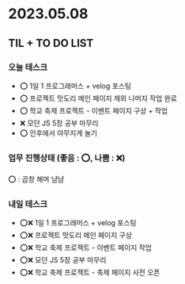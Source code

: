 # 2023.05.08

## TIL + TO DO LIST

### 오늘 테스크

- ⭕ 1일 1 프로그래머스 + velog 포스팅
- ⭕ 프로젝트 맛도리 메인 페이지 제외 나머지 작업 완료
- ⭕ 학교 축제 프로젝트 - 이벤트 페이지 구상 + 작업
- ❌ 모던 JS 5장 공부 마무리
- ⭕ 인후에서 야무지게 놀기

### 업무 진행상태 (좋음 : ⭕, 나쁨 : ❌)

⭕ : 곱창 해머 냠냠

### 내일 테스크

- ⭕❌ 1일 1 프로그래머스 + velog 포스팅
- ⭕❌ 프로젝트 맛도리 메인 페이지 구상
- ⭕❌ 학교 축제 프로젝트 - 이벤트 페이지 작업
- ⭕❌ 모던 JS 5장 공부 마무리
- ⭕❌ 학교 축제 프로젝트 - 축제 페이지 사전 오픈
